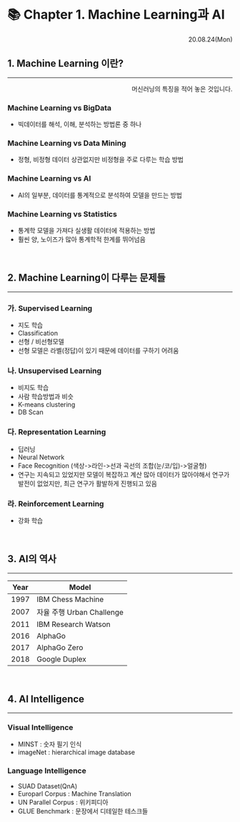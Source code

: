# 📚 **Chapter 1. Machine Learning과 AI**

<div style='text-align:right;'>20.08.24(Mon)</div>

## **1️. Machine Learning 이란?**

---

<div style='text-align:right;'>머신러닝의 특징을 적어 놓은 것입니다.</div>

### Machine Learning vs BigData

- 빅데이터를 해석, 이해, 분석하는 방법론 중 하나

### Machine Learning vs Data Mining

- 정형, 비정형 데이터 상관없지만 비정형을 주로 다루는 학습 방법

### Machine Learning vs AI

- AI의 일부분, 데이터를 통계적으로 분석하여 모델을 만드는 방법

### Machine Learning vs Statistics

- 통계학 모델을 가져다 실생활 데이터에 적용하는 방법
- 훨씬 양, 노이즈가 많아 통계학적 한계를 뛰어넘음

<br>

## **2️. Machine Learning이 다루는 문제들**

---

### 가. Supervised Learning

- 지도 학습
- Classification
- 선형 / 비선형모델
- 선형 모델은 라벨(정답)이 있기 때문에 데이터를 구하기 어려움

### 나. Unsupervised Learning

- 비지도 학습
- 사람 학습방법과 비슷
- K-means clustering
- DB Scan

### 다. Representation Learning

- 딥러닝
- Neural Network
- Face Recognition (색상->라인->선과 곡선의 조합(눈/코/입)->얼굴형)
- 연구는 지속되고 있었지만 모델이 복잡하고 계산 많아 데이터가 많아야해서 연구가 발전이 없었지만, 최근 연구가 활발하게 진행되고 있음

### 라. Reinforcement Learning

- 강화 학습

<br>

## **3️. AI의 역사**

---

| **Year** | **Model**                 |
| -------- | ------------------------- |
| 1997     | IBM Chess Machine         |
| 2007     | 자율 주행 Urban Challenge |
| 2011     | IBM Research Watson       |
| 2016     | AlphaGo                   |
| 2017     | AlphaGo Zero              |
| 2018     | Google Duplex             |

<br>

## **4️. AI Intelligence**

---

### Visual Intelligence

- MINST : 숫자 필기 인식
- imageNet : hierarchical image database

### Language Intelligence

- SUAD Dataset(QnA)
- Europarl Corpus : Machine Translation
- UN Parallel Corpus : 위키피디아
- GLUE Benchmark : 문장에서 디테일한 테스크들
